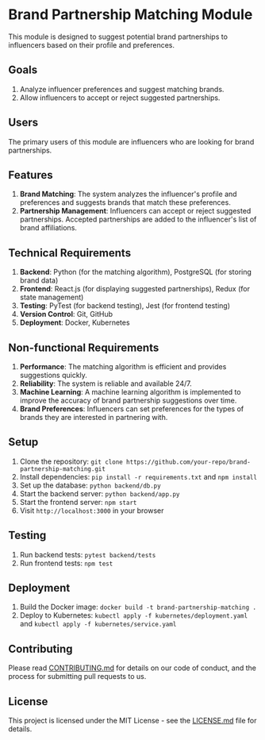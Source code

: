 # Brand Partnership Matching Module

This module is designed to suggest potential brand partnerships to influencers based on their profile and preferences.

## Goals

1. Analyze influencer preferences and suggest matching brands.
2. Allow influencers to accept or reject suggested partnerships.

## Users

The primary users of this module are influencers who are looking for brand partnerships.

## Features

1. **Brand Matching**: The system analyzes the influencer's profile and preferences and suggests brands that match these preferences.
2. **Partnership Management**: Influencers can accept or reject suggested partnerships. Accepted partnerships are added to the influencer's list of brand affiliations.

## Technical Requirements

1. **Backend**: Python (for the matching algorithm), PostgreSQL (for storing brand data)
2. **Frontend**: React.js (for displaying suggested partnerships), Redux (for state management)
3. **Testing**: PyTest (for backend testing), Jest (for frontend testing)
4. **Version Control**: Git, GitHub
5. **Deployment**: Docker, Kubernetes

## Non-functional Requirements

1. **Performance**: The matching algorithm is efficient and provides suggestions quickly.
2. **Reliability**: The system is reliable and available 24/7.
3. **Machine Learning**: A machine learning algorithm is implemented to improve the accuracy of brand partnership suggestions over time.
4. **Brand Preferences**: Influencers can set preferences for the types of brands they are interested in partnering with.

## Setup

1. Clone the repository: `git clone https://github.com/your-repo/brand-partnership-matching.git`
2. Install dependencies: `pip install -r requirements.txt` and `npm install`
3. Set up the database: `python backend/db.py`
4. Start the backend server: `python backend/app.py`
5. Start the frontend server: `npm start`
6. Visit `http://localhost:3000` in your browser

## Testing

1. Run backend tests: `pytest backend/tests`
2. Run frontend tests: `npm test`

## Deployment

1. Build the Docker image: `docker build -t brand-partnership-matching .`
2. Deploy to Kubernetes: `kubectl apply -f kubernetes/deployment.yaml` and `kubectl apply -f kubernetes/service.yaml`

## Contributing

Please read [CONTRIBUTING.md](CONTRIBUTING.md) for details on our code of conduct, and the process for submitting pull requests to us.

## License

This project is licensed under the MIT License - see the [LICENSE.md](LICENSE.md) file for details.